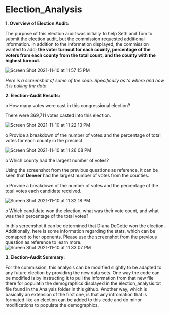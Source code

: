 # Election_Analysis

**1.	Overview of Election Audit:** 

  
  The purpose of this election audit was initially to help Seth and Tom to submit the election audit, but the commission requested additional information. In addition to the information displayed, the commission wanted to add; **the voter turnout for each county, percentage of the voters from each county from the total count, and the county with the highest turnout.**

![Screen Shot 2021-11-10 at 11 57 15 PM](https://user-images.githubusercontent.com/92615504/141239919-dceade60-a51e-485b-85de-ac8e77b85fdf.png)

*Here is a screenshot of some of the code. Specifically as to where and how it is pulling the data.*




**2.	Election-Audit Results:** 


  
o 	How many votes were cast in this congressional election?

  There were 369,711 votes casted into this election. 
  
![Screen Shot 2021-11-10 at 11 22 13 PM](https://user-images.githubusercontent.com/92615504/141236589-d1cb2242-a569-4203-9803-ff928eb7bc83.png)

o	Provide a breakdown of the number of votes and the percentage of total votes for each county in the precinct.

![Screen Shot 2021-11-10 at 11 26 08 PM](https://user-images.githubusercontent.com/92615504/141236913-c928d31c-6485-4d73-a32b-d3384bcbda76.png)


o	Which county had the largest number of votes?

Using the screenshot from the previous questions as reference, it can be seen that **Denver** had the largest number of votes from the counties. 


o	Provide a breakdown of the number of votes and the percentage of the total votes each candidate received.

![Screen Shot 2021-11-10 at 11 32 18 PM](https://user-images.githubusercontent.com/92615504/141237517-0cd4e815-08d6-4ee5-b93a-8369ffdfc874.png)


o	Which candidate won the election, what was their vote count, and what was their percentage of the total votes?

In this screenshot it can be determined that Diana DeGette won the election. Additionally, here is some information regarding the stats, which can be comapred to her oponents. Please use the screenshot from the previous question as reference to learn more. 
![Screen Shot 2021-11-10 at 11 33 07 PM](https://user-images.githubusercontent.com/92615504/141237603-6390871b-cc16-4a61-8c41-97175f4372d0.png)


**3.	Election-Audit Summary:**

For the commission, this analysis can be modified slightly to be adapted to any future election by providing the new data sets. One way the code can be modified is by instructing it to pull the information from that new file there for populatin the demographics displayed in the election_analysis.txt file found in the Analysis folder in this github. Another way, which is basically an extension of the first one, is that any infromation that is formated like an election can be added to this code and do minor modifications to populate the demographics. 

